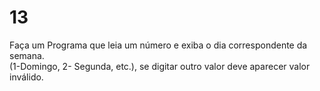# 13
Faça um Programa que leia um número e exiba o dia correspondente da semana.    
(1-Domingo, 2- Segunda, etc.), se digitar outro valor deve aparecer valor inválido.